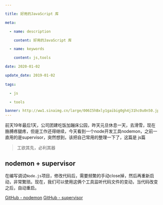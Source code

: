 ```yaml
---

title: 好用的JavaScript 库

meta:

  - name: description

    content: 好用的JavaScript 库

  - name: keywords

    content: js,tools

date: 2020-01-02

update_date: 2019-01-02
 
tags: 

  - js

  - tools

banner: http://ww1.sinaimg.cn/large/006I5hBxly1gaibig0gh4j31hc0u0n50.jpg
---
```


前天19年最后1天，公司团建吃饭加蹦床公园，昨天元旦休息一天，去滑雪，现在胳膊疼腿疼，但是工作还得继续，今天看到一个node开发工具nodemon，之前一直用的是supervisor，突然想到，该把自己常用的整理一下了，这篇是 js篇

> 工欲其先，必利其器

## nodemon +  supervisor

在编写调试`Node.js`项目，修改代码后，需要频繁的手动close掉，然后再重新启动，非常繁琐。现在，我们可以使用这俩个工具监听代码文件的变动，当代码改变之后，自动重启。

[GitHub - nodemon](https://github.com/remy/nodemon)       [GitHub - supervisor](https://github.com/petruisfan/node-supervisor)


